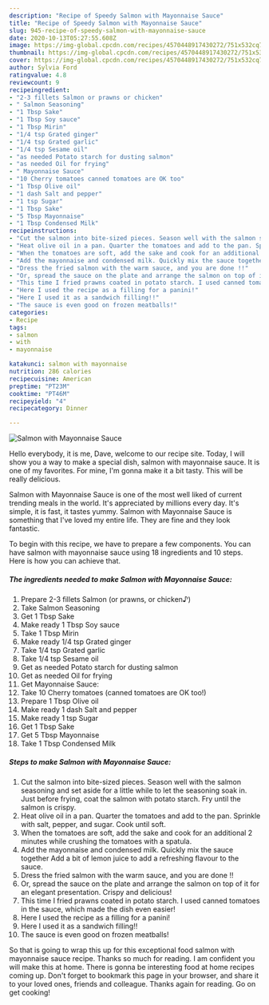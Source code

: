 ```yaml
---
description: "Recipe of Speedy Salmon with Mayonnaise Sauce"
title: "Recipe of Speedy Salmon with Mayonnaise Sauce"
slug: 945-recipe-of-speedy-salmon-with-mayonnaise-sauce
date: 2020-10-13T05:27:55.608Z
image: https://img-global.cpcdn.com/recipes/4570448917430272/751x532cq70/salmon-with-mayonnaise-sauce-recipe-main-photo.jpg
thumbnail: https://img-global.cpcdn.com/recipes/4570448917430272/751x532cq70/salmon-with-mayonnaise-sauce-recipe-main-photo.jpg
cover: https://img-global.cpcdn.com/recipes/4570448917430272/751x532cq70/salmon-with-mayonnaise-sauce-recipe-main-photo.jpg
author: Sylvia Ford
ratingvalue: 4.8
reviewcount: 9
recipeingredient:
- "2-3 fillets Salmon or prawns or chicken"
- " Salmon Seasoning"
- "1 Tbsp Sake"
- "1 Tbsp Soy sauce"
- "1 Tbsp Mirin"
- "1/4 tsp Grated ginger"
- "1/4 tsp Grated garlic"
- "1/4 tsp Sesame oil"
- "as needed Potato starch for dusting salmon"
- "as needed Oil for frying"
- " Mayonnaise Sauce"
- "10 Cherry tomatoes canned tomatoes are OK too"
- "1 Tbsp Olive oil"
- "1 dash Salt and pepper"
- "1 tsp Sugar"
- "1 Tbsp Sake"
- "5 Tbsp Mayonnaise"
- "1 Tbsp Condensed Milk"
recipeinstructions:
- "Cut the salmon into bite-sized pieces. Season well with the salmon seasoning and set aside for a little while to let the seasoning soak in. Just before frying, coat the salmon with potato starch. Fry until the salmon is crispy."
- "Heat olive oil in a pan. Quarter the tomatoes and add to the pan. Sprinkle with salt, pepper, and sugar. Cook until soft."
- "When the tomatoes are soft, add the sake and cook for an additional 2 minutes while crushing the tomatoes with a spatula."
- "Add the mayonnaise and condensed milk. Quickly mix the sauce together Add a bit of lemon juice to add a refreshing flavour to the sauce."
- "Dress the fried salmon with the warm sauce, and you are done !!"
- "Or, spread the sauce on the plate and arrange the salmon on top of it for an elegant presentation. Crispy and delicious!"
- "This time I fried prawns coated in potato starch. I used canned tomatoes in the sauce, which made the dish even easier!"
- "Here I used the recipe as a filling for a panini!"
- "Here I used it as a sandwich filling!!"
- "The sauce is even good on frozen meatballs!"
categories:
- Recipe
tags:
- salmon
- with
- mayonnaise

katakunci: salmon with mayonnaise 
nutrition: 286 calories
recipecuisine: American
preptime: "PT23M"
cooktime: "PT46M"
recipeyield: "4"
recipecategory: Dinner

---
```



![Salmon with Mayonnaise Sauce](https://img-global.cpcdn.com/recipes/4570448917430272/751x532cq70/salmon-with-mayonnaise-sauce-recipe-main-photo.jpg)

Hello everybody, it is me, Dave, welcome to our recipe site. Today, I will show you a way to make a special dish, salmon with mayonnaise sauce. It is one of my favorites. For mine, I'm gonna make it a bit tasty. This will be really delicious.

Salmon with Mayonnaise Sauce is one of the most well liked of current trending meals in the world. It's appreciated by millions every day. It's simple, it is fast, it tastes yummy. Salmon with Mayonnaise Sauce is something that I've loved my entire life. They are fine and they look fantastic.




To begin with this recipe, we have to prepare a few components. You can have salmon with mayonnaise sauce using 18 ingredients and 10 steps. Here is how you can achieve that.

<!--inarticleads1-->

##### The ingredients needed to make Salmon with Mayonnaise Sauce:

1. Prepare 2-3 fillets Salmon (or prawns, or chicken♪)
1. Take  Salmon Seasoning
1. Get 1 Tbsp Sake
1. Make ready 1 Tbsp Soy sauce
1. Take 1 Tbsp Mirin
1. Make ready 1/4 tsp Grated ginger
1. Take 1/4 tsp Grated garlic
1. Take 1/4 tsp Sesame oil
1. Get as needed Potato starch for dusting salmon
1. Get as needed Oil for frying
1. Get  Mayonnaise Sauce:
1. Take 10 Cherry tomatoes (canned tomatoes are OK too!)
1. Prepare 1 Tbsp Olive oil
1. Make ready 1 dash Salt and pepper
1. Make ready 1 tsp Sugar
1. Get 1 Tbsp Sake
1. Get 5 Tbsp Mayonnaise
1. Take 1 Tbsp Condensed Milk




<!--inarticleads2-->

##### Steps to make Salmon with Mayonnaise Sauce:

1. Cut the salmon into bite-sized pieces. Season well with the salmon seasoning and set aside for a little while to let the seasoning soak in. Just before frying, coat the salmon with potato starch. Fry until the salmon is crispy.
1. Heat olive oil in a pan. Quarter the tomatoes and add to the pan. Sprinkle with salt, pepper, and sugar. Cook until soft.
1. When the tomatoes are soft, add the sake and cook for an additional 2 minutes while crushing the tomatoes with a spatula.
1. Add the mayonnaise and condensed milk. Quickly mix the sauce together Add a bit of lemon juice to add a refreshing flavour to the sauce.
1. Dress the fried salmon with the warm sauce, and you are done !!
1. Or, spread the sauce on the plate and arrange the salmon on top of it for an elegant presentation. Crispy and delicious!
1. This time I fried prawns coated in potato starch. I used canned tomatoes in the sauce, which made the dish even easier!
1. Here I used the recipe as a filling for a panini!
1. Here I used it as a sandwich filling!!
1. The sauce is even good on frozen meatballs!




So that is going to wrap this up for this exceptional food salmon with mayonnaise sauce recipe. Thanks so much for reading. I am confident you will make this at home. There is gonna be interesting food at home recipes coming up. Don't forget to bookmark this page in your browser, and share it to your loved ones, friends and colleague. Thanks again for reading. Go on get cooking!
